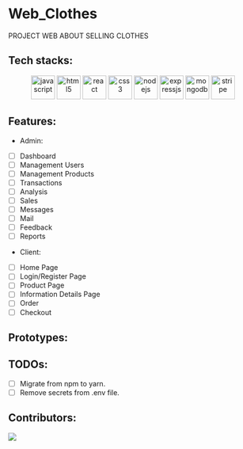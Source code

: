 # Web_Clothes
PROJECT WEB ABOUT SELLING CLOTHES

## Tech stacks:

<p align="center">
    <img src="https://cdn.jsdelivr.net/gh/devicons/devicon/icons/javascript/javascript-original.svg" alt="javascript" height="48" width="48" />
    <img src="https://cdn.jsdelivr.net/gh/devicons/devicon/icons/html5/html5-original.svg" alt="html5" height="48" width="48" />
    <img src="https://cdn.jsdelivr.net/gh/devicons/devicon/icons/react/react-original-wordmark.svg" alt="react" height="48" width="48" />
    <img src="https://cdn.jsdelivr.net/gh/devicons/devicon/icons/css3/css3-original.svg" alt="css3" height="48" width="48" />
    <img src="https://cdn.jsdelivr.net/gh/devicons/devicon/icons/nodejs/nodejs-original.svg" alt="nodejs" height="48" width="48" />
    <img src="https://cdn.jsdelivr.net/gh/devicons/devicon/icons/express/express-original.svg" alt="expressjs" height="48" width="48" />
    <img src="https://cdn.jsdelivr.net/gh/devicons/devicon/icons/mongodb/mongodb-original.svg" alt="mongodb" height="48" width="48" />
    <img src="https://cdn.iconscout.com/icon/free/png-64/stripe-2-498440.png" alt="stripe" height="48" width="48" />
</p>  


## Features:

- Admin:
+ [ ] Dashboard
+ [ ] Management Users 
+ [ ] Management Products
+ [ ] Transactions
+ [ ] Analysis
+ [ ] Sales
+ [ ] Messages
+ [ ] Mail
+ [ ] Feedback
+ [ ] Reports

- Client:
+ [ ] Home Page
+ [ ] Login/Register Page
+ [ ] Product Page
+ [ ] Information Details Page
+ [ ] Order
+ [ ] Checkout
## Prototypes:

## TODOs:

- [ ] Migrate from npm to yarn.
- [ ] Remove secrets from .env file.

## Contributors:

<a href="https://github.com/NoNameNo1F/Web_Clothes/graphs/contributors">
  <img src="https://contrib.rocks/image?repo=NoNameNo1F/Web_Clothes" />
</a>